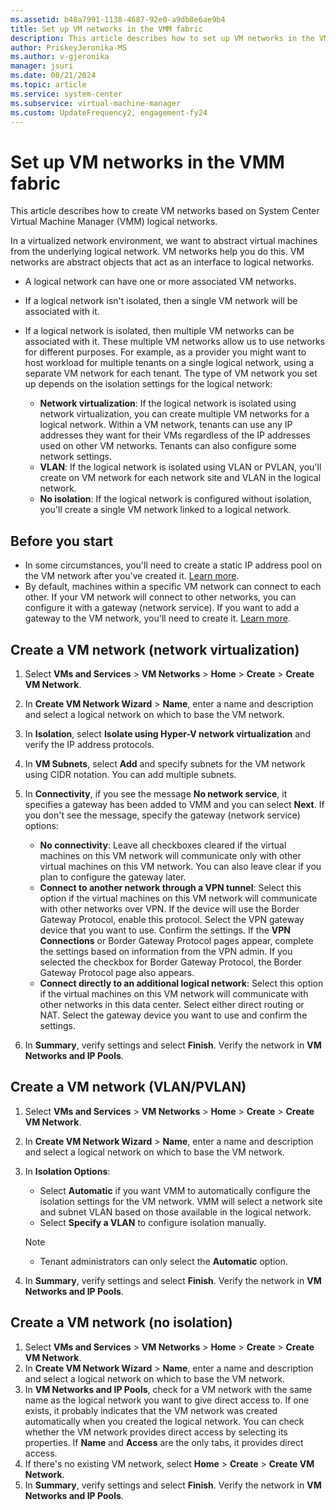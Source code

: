 ```yaml
---
ms.assetid: b48a7991-1138-4687-92e0-a9db8e6ae9b4
title: Set up VM networks in the VMM fabric
description: This article describes how to set up VM networks in the VMM fabric
author: PriskeyJeronika-MS
ms.author: v-gjeronika
manager: jsuri
ms.date: 08/21/2024
ms.topic: article
ms.service: system-center
ms.subservice: virtual-machine-manager
ms.custom: UpdateFrequency2, engagement-fy24
---
```


# Set up VM networks in the VMM fabric



This article describes how to create VM networks based on System Center Virtual Machine Manager (VMM) logical networks.


In a virtualized network environment, we want to abstract virtual machines from the underlying logical network. VM networks help you do this. VM networks are abstract objects that act as an interface to logical networks.

- A logical network can have one or more associated VM networks.
- If a logical network isn't isolated, then a single VM network will be associated with it.
- If a logical network is isolated, then multiple VM networks can be associated with it. These multiple VM networks allow us to use networks for different purposes. For example, as a provider you might want to host workload for multiple tenants on a single logical network, using a separate VM network for each tenant. The type of VM network you set up depends on the isolation settings for the logical network:

    - **Network virtualization**: If the logical network is isolated using network virtualization, you can create multiple VM networks for a logical network. Within a VM network, tenants can use any IP addresses they want for their VMs regardless of the IP addresses used on other VM networks. Tenants can also configure some network settings.
    - **VLAN**: If the logical network is isolated using VLAN or PVLAN, you'll create on VM network for each network site and VLAN in the logical network.
    - **No isolation**: If the logical network is configured without isolation, you'll create a single VM network linked to a logical network.


## Before you start

- In some circumstances, you'll need to create a static IP address pool on the VM network after you've created it. [Learn more](network-pool.md).
- By default, machines within a specific VM network can connect to each other. If your VM network will connect to other networks, you can configure it with a gateway (network service). If you want to add a gateway to the VM network, you'll need to create it. [Learn more](network-gateway.md).


## Create a VM network (network virtualization)

1. Select **VMs and Services** > **VM Networks** > **Home** > **Create** > **Create VM Network**.
2. In **Create VM Network Wizard** > **Name**, enter a name and description and select a logical network on which to base the VM network.
3. In **Isolation**, select **Isolate using Hyper-V network virtualization** and verify the IP address protocols.
4. In **VM Subnets**, select **Add** and specify subnets for the VM network using CIDR notation. You can add multiple subnets.
5. In **Connectivity**, if you see the message **No network service**, it specifies a gateway has been added to VMM and you can select **Next**. If you don't see the message, specify the gateway (network service) options:

    - **No connectivity**: Leave all checkboxes cleared if the virtual machines on this VM network will communicate only with other virtual machines on this VM network. You can also leave clear if you plan to configure the gateway later.
    - **Connect to another network through a VPN tunnel**: Select this option if the virtual machines on this VM network will communicate with other networks over VPN. If the device will use the Border Gateway Protocol, enable this protocol. Select the VPN gateway device that you want to use. Confirm the settings. If the **VPN Connections** or Border Gateway Protocol pages appear, complete the settings based on information from the VPN admin. If you selected the checkbox for Border Gateway Protocol, the Border Gateway Protocol page also appears.
    - **Connect directly to an additional logical network**: Select this option if the virtual machines on this VM network will communicate with other networks in this data center. Select either direct routing or NAT. Select the gateway device you want to use and confirm the settings.

6. In **Summary**, verify settings and select **Finish**. Verify the network in **VM Networks and IP Pools**.


## Create a VM network (VLAN/PVLAN)

1. Select **VMs and Services** > **VM Networks** > **Home** > **Create** > **Create VM Network**.
2. In **Create VM Network Wizard** > **Name**, enter a name and description and select a logical network on which to base the VM network.
3. In **Isolation Options**:

    - Select **Automatic** if you want VMM to automatically configure the isolation settings for the VM network. VMM will select a network site and subnet VLAN based on those available in the logical network.
    - Select **Specify a VLAN** to configure isolation manually. 
    > [!NOTE]
    > - Tenant administrators can only select the **Automatic** option.

4. In **Summary**, verify settings and select **Finish**. Verify the network in **VM Networks and IP Pools**.


## Create a VM network (no isolation)

1. Select **VMs and Services** > **VM Networks** > **Home** > **Create** > **Create VM Network**.
2. In **Create VM Network Wizard** > **Name**, enter a name and description and select a logical network on which to base the VM network.
3. In **VM Networks and IP Pools**, check for a VM network with the same name as the logical network you want to give direct access to. If one exists, it probably indicates that the VM network was created automatically when you created the logical network. You can check whether the VM network provides direct access by selecting its properties. If **Name** and **Access** are the only tabs, it provides direct access.
4. If there's no existing VM network, select **Home** > **Create** > **Create VM Network**.
5. In **Summary**, verify settings and select **Finish**. Verify the network in **VM Networks and IP Pools**.

